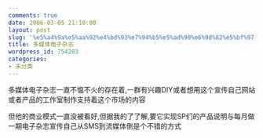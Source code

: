 ```yaml
---
comments: true
date: 2006-03-05 21:10:00
layout: post
slug: '%e5%a4%9a%e5%aa%92%e4%bd%93%e7%94%b5%e5%ad%90%e6%9d%82%e5%bf%97'
title: 多媒体电子杂志
wordpress_id: 754203
categories:
- 未分类
---
```


多媒体电子杂志一直不愠不火的存在着,一群有兴趣DIY或者想用这个宣传自己网站或者产品的工作室制作支持着这个市场的内容

但他的商业模式一直没被看好,但据我的了了解,要它实现SP们的产品说明与每月做一期电子杂志宣传自己从SMS到流媒体倒是个不错的方式
